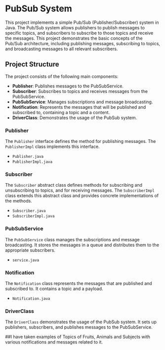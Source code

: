 # PubSub System

This project implements a simple Pub/Sub (Publisher/Subscriber) system in Java. The Pub/Sub system allows publishers to publish messages to specific topics, and subscribers to subscribe to those topics and receive the messages. This project demonstrates the basic concepts of the Pub/Sub architecture, including publishing messages, subscribing to topics, and broadcasting messages to all relevant subscribers.

## Project Structure

The project consists of the following main components:

- **Publisher**: Publishes messages to the PubSubService.
- **Subscriber**: Subscribes to topics and receives messages from the PubSubService.
- **PubSubService**: Manages subscriptions and message broadcasting.
- **Notification**: Represents the messages that will be published and subscribed to, containing a topic and a content.
- **DriverClass**: Demonstrates the usage of the PubSub system.

### Publisher

The `Publisher` interface defines the method for publishing messages. The `PublisherImpl` class implements this interface.

- `Publisher.java`
- `PublisherImpl.java`

### Subscriber

The `Subscriber` abstract class defines methods for subscribing and unsubscribing to topics, and for receiving messages. The `SubscriberImpl` class extends this abstract class and provides concrete implementations of the methods.

- `Subscriber.java`
- `SubscriberImpl.java`

### PubSubService

The `PubSubService` class manages the subscriptions and message broadcasting. It stores the messages in a queue and distributes them to the appropriate subscribers.

- `service.java`

### Notification

The `Notification` class represents the messages that are published and subscribed to. It contains a topic and a payload.

- `Notification.java`

### DriverClass

The `DriverClass` demonstrates the usage of the PubSub system. It sets up publishers, subscribers, and publishes messages to the PubSubService.



##I have taken examples of Topics of Fruits, Animals and Subjects with various notifications and messages related to it. 
